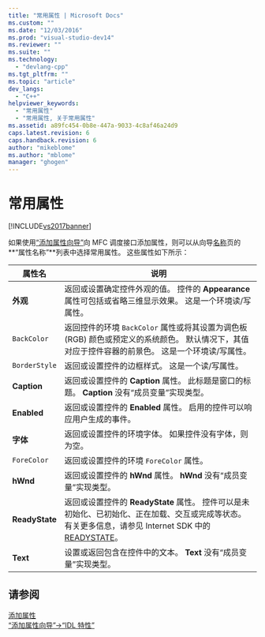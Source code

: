 ```yaml
---
title: "常用属性 | Microsoft Docs"
ms.custom: ""
ms.date: "12/03/2016"
ms.prod: "visual-studio-dev14"
ms.reviewer: ""
ms.suite: ""
ms.technology: 
  - "devlang-cpp"
ms.tgt_pltfrm: ""
ms.topic: "article"
dev_langs: 
  - "C++"
helpviewer_keywords: 
  - "常用属性"
  - "常用属性, 关于常用属性"
ms.assetid: a89fc454-0b8e-447a-9033-4c8af46a24d9
caps.latest.revision: 6
caps.handback.revision: 6
author: "mikeblome"
ms.author: "mblome"
manager: "ghogen"
---
```

# 常用属性
[!INCLUDE[vs2017banner](../assembler/inline/includes/vs2017banner.md)]

如果使用[“添加属性向导”](../ide/idl-attributes-add-property-wizard.md)向 MFC 调度接口添加属性，则可以从向导[名称](../ide/names-add-property-wizard.md)页的**“属性名称”**列表中选择常用属性。  这些属性如下所示：  
  
|属性名|说明|  
|---------|--------|  
|**外观**|返回或设置确定控件外观的值。  控件的 **Appearance** 属性可包括或省略三维显示效果。  这是一个环境读\/写属性。|  
|`BackColor`|返回控件的环境 `BackColor` 属性或将其设置为调色板 \(RGB\) 颜色或预定义的系统颜色。  默认情况下，其值对应于控件容器的前景色。  这是一个环境读\/写属性。|  
|`BorderStyle`|返回或设置控件的边框样式。  这是一个读\/写属性。|  
|**Caption**|返回或设置控件的 **Caption** 属性。  此标题是窗口的标题。  **Caption** 没有“成员变量”实现类型。|  
|**Enabled**|返回或设置控件的 **Enabled** 属性。  启用的控件可以响应用户生成的事件。|  
|**字体**|返回或设置控件的环境字体。  如果控件没有字体，则为空。|  
|`ForeColor`|返回或设置控件的环境 `ForeColor` 属性。|  
|**hWnd**|返回或设置控件的 **hWnd** 属性。  **hWnd** 没有“成员变量”实现类型。|  
|**ReadyState**|返回或设置控件的 **ReadyState** 属性。  控件可以是未初始化、已初始化、正在加载、交互或完成等状态。  有关更多信息，请参见 Internet SDK 中的 [READYSTATE](https://msdn.microsoft.com/en-us/library/aa768362.aspx)。|  
|**Text**|设置或返回包含在控件中的文本。  **Text** 没有“成员变量”实现类型。|  
  
## 请参阅  
 [添加属性](../ide/adding-a-property-visual-cpp.md)   
 [“添加属性向导”\-\>“IDL 特性”](../ide/idl-attributes-add-property-wizard.md)